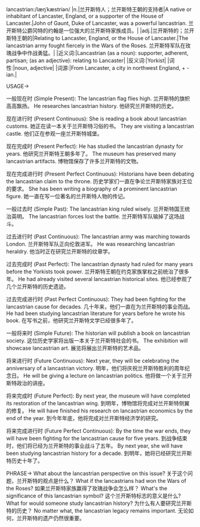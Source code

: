 lancastrian:/læŋˈkæstriən/
|n.|兰开斯特人；兰开斯特王朝的支持者|A native or inhabitant of Lancaster, England, or a supporter of the House of Lancaster.|John of Gaunt, Duke of Lancaster, was a powerful lancastrian. 兰开斯特公爵冈特的约翰是一位强大的兰开斯特家族成员。|
|adj.|兰开斯特的；兰开斯特王朝的|Relating to Lancaster, England, or the House of Lancaster.|The lancastrian army fought fiercely in the Wars of the Roses.  兰开斯特军队在玫瑰战争中作战勇猛。|
|近义词:|Lancastrian (as a noun): supporter, adherent, partisan; (as an adjective): relating to Lancaster|
|反义词:|Yorkist|
|词性:|noun, adjective|
|词源:|From Lancaster, a city in northwest England, + -ian.|


USAGE->

一般现在时 (Simple Present):
The lancastrian flag flies high. 兰开斯特的旗帜高高飘扬。
He researches lancastrian history. 他研究兰开斯特的历史。

现在进行时 (Present Continuous):
She is reading a book about lancastrian customs. 她正在读一本关于兰开斯特习俗的书。
They are visiting a lancastrian castle. 他们正在参观一座兰开斯特城堡。

现在完成时 (Present Perfect):
He has studied the lancastrian dynasty for years. 他研究兰开斯特王朝多年了。
The museum has preserved many lancastrian artifacts.  博物馆保存了许多兰开斯特的文物。

现在完成进行时 (Present Perfect Continuous):
Historians have been debating the lancastrian claim to the throne. 历史学家们一直在争论兰开斯特家族对王位的要求。
She has been writing a biography of a prominent lancastrian figure. 她一直在写一位著名的兰开斯特人物的传记。

一般过去时 (Simple Past):
The lancastrian king ruled wisely. 兰开斯特国王统治英明。
The lancastrian forces lost the battle. 兰开斯特军队输掉了这场战斗。

过去进行时 (Past Continuous):
The lancastrian army was marching towards London. 兰开斯特军队正向伦敦进军。
He was researching lancastrian heraldry. 他当时正在研究兰开斯特的纹章学。

过去完成时 (Past Perfect):
The lancastrian dynasty had ruled for many years before the Yorkists took power. 兰开斯特王朝在约克家族掌权之前统治了很多年。
He had already visited several lancastrian historical sites. 他已经参观了几个兰开斯特的历史遗迹。

过去完成进行时 (Past Perfect Continuous):
They had been fighting for the lancastrian cause for decades. 几十年来，他们一直在为兰开斯特的事业而战。
He had been studying lancastrian literature for years before he wrote his book. 在写书之前，他研究兰开斯特文学已经很多年了。

一般将来时 (Simple Future):
The historian will publish a book on lancastrian society.  这位历史学家将出版一本关于兰开斯特社会的书。
The exhibition will showcase lancastrian art. 展览将展出兰开斯特的艺术品。

将来进行时 (Future Continuous):
Next year, they will be celebrating the anniversary of a lancastrian victory. 明年，他们将庆祝兰开斯特胜利的周年纪念日。
He will be giving a lecture on lancastrian politics. 他将做一个关于兰开斯特政治的讲座。

将来完成时 (Future Perfect):
By next year, the museum will have completed its restoration of the lancastrian wing. 到明年，博物馆将完成对兰开斯特侧翼的修复。
He will have finished his research on lancastrian economics by the end of the year. 到今年年底，他将完成对兰开斯特经济学的研究。

将来完成进行时 (Future Perfect Continuous):
By the time the war ends, they will have been fighting for the lancastrian cause for five years. 到战争结束时，他们将已经为兰开斯特的事业战斗了五年。
By next year, she will have been studying lancastrian history for a decade. 到明年，她将已经研究兰开斯特历史十年了。


PHRASE->
What about the lancastrian perspective on this issue?  关于这个问题，兰开斯特的观点是什么？
What if the lancastrians had won the Wars of the Roses? 如果兰开斯特家族赢得了玫瑰战争会怎么样？
What's the significance of this lancastrian symbol? 这个兰开斯特标志的意义是什么?
What for would someone study lancastrian history?  为什么有人要研究兰开斯特的历史？
No matter what, the lancastrian legacy remains important. 无论如何，兰开斯特的遗产仍然很重要。
